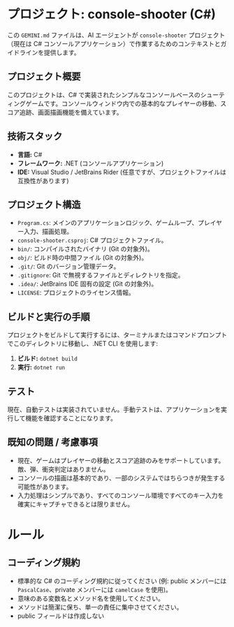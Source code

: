 # プロジェクト: console-shooter (C#)

この `GEMINI.md` ファイルは、AI エージェントが `console-shooter` プロジェクト（現在は C# コンソールアプリケーション）で作業するためのコンテキストとガイドラインを提供します。

## プロジェクト概要
このプロジェクトは、C# で実装されたシンプルなコンソールベースのシューティングゲームです。コンソールウィンドウ内での基本的なプレイヤーの移動、スコア追跡、画面描画機能を備えています。

## 技術スタック
- **言語:** C#
- **フレームワーク:** .NET (コンソールアプリケーション)
- **IDE:** Visual Studio / JetBrains Rider (任意ですが、プロジェクトファイルは互換性があります)

## プロジェクト構造
- `Program.cs`: メインのアプリケーションロジック、ゲームループ、プレイヤー入力、描画処理。
- `console-shooter.csproj`: C# プロジェクトファイル。
- `bin/`: コンパイルされたバイナリ (Git の対象外)。
- `obj/`: ビルド時の中間ファイル (Git の対象外)。
- `.git/`: Git のバージョン管理データ。
- `.gitignore`: Git で無視するファイルとディレクトリを指定。
- `.idea/`: JetBrains IDE 固有の設定 (Git の対象外)。
- `LICENSE`: プロジェクトのライセンス情報。

## ビルドと実行の手順
プロジェクトをビルドして実行するには、ターミナルまたはコマンドプロンプトでこのディレクトリに移動し、.NET CLI を使用します:

1.  **ビルド:** `dotnet build`
2.  **実行:** `dotnet run`

## テスト
現在、自動テストは実装されていません。手動テストは、アプリケーションを実行して機能を確認することになります。

## 既知の問題 / 考慮事項
- 現在、ゲームはプレイヤーの移動とスコア追跡のみをサポートしています。敵、弾、衝突判定はありません。
- コンソールの描画は基本的であり、一部のシステムではちらつきが発生する可能性があります。
- 入力処理はシンプルであり、すべてのコンソール環境ですべてのキー入力を確実にキャプチャできるとは限りません。

# ルール

## コーディング規約
- 標準的な C# のコーディング規約に従ってください (例: public メンバーには `PascalCase`、private メンバーには `camelCase` を使用)。
- 意味のある変数名とメソッド名を使用してください。
- メソッドは簡潔に保ち、単一の責任に集中させてください。
- public フィールドは作成しない
